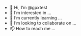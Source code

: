 - 👋 Hi, I’m @gpxtest
- 👀 I’m interested in ...
- 🌱 I’m currently learning ...
- 💞️ I’m looking to collaborate on ...
- 📫 How to reach me ...

<!---
gpxtest/gpxtest is a ✨ special ✨ repository because its `README.md` (this file) appears on your GitHub profile.
You can click the Preview link to take a look at your changes.
--->
